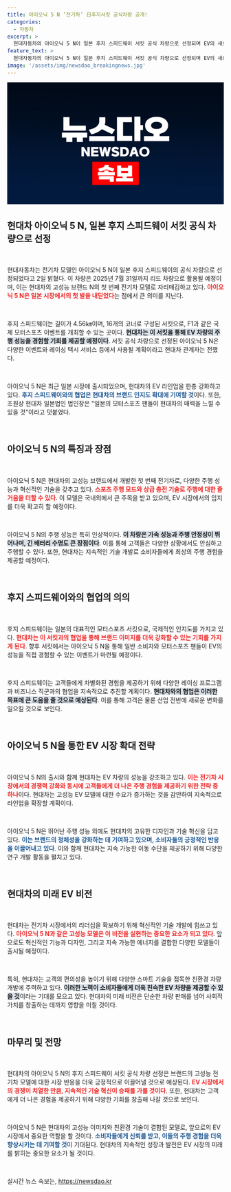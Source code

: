 ```yaml
---
title: 아이오닉 5 N ‘전기차’ 日후지서킷 공식차량 공개!
categories:
  - 자동차
excerpt: >
  현대자동차의 아이오닉 5 N이 일본 후지 스피드웨이 서킷 공식 차량으로 선정되며 EV의 새로운 이정표를 세웁니다! 고성능 전기차의 주행 성능을 직접 체험할 기회가 열리니, 기대를 모으고 있습니다!
feature_text: >
  현대자동차의 아이오닉 5 N이 일본 후지 스피드웨이 서킷 공식 차량으로 선정되며 EV의 새로운 이정표를 세웁니다! 고성능 전기차의 주행 성능을 직접 체험할 기회가 열리니, 기대를 모으고 있습니다!
image: '/assets/img/newsdao_breakingnews.jpg'
---
```


<p><img src="/assets/img/newsdao_breakingnews.jpg" alt="pcversion 속보" /></p>

<h2 data-ke-size="size26">현대차 아이오닉 5 N, 일본 후지 스피드웨이 서킷 공식 차량으로 선정</h2>

<p data-ke-size="size16">&nbsp;</p>

<p>현대자동차는 전기차 모델인 아이오닉 5 N이 일본 후지 스피드웨이의 공식 차량으로 선정되었다고 2일 밝혔다. 이 차량은 2025년 7월 31일까지 리드 차량으로 활용될 예정이며, 이는 현대차의 고성능 브랜드 N의 첫 번째 전기차 모델로 자리매김하고 있다. <b><span style="color: #ee2323;">아이오닉 5 N은 일본 시장에서의 첫 발을 내딛었다</span></b>는 점에서 큰 의미를 지닌다.</p>

<p data-ke-size="size16">&nbsp;</p>

<p>후지 스피드웨이는 길이가 4.56㎞이며, 16개의 코너로 구성된 서킷으로, F1과 같은 국제 모터스포츠 이벤트를 개최할 수 있는 곳이다. <b><span style="background-color: #21538527;">현대차는 이 서킷을 통해 EV 차량의 주행 성능을 경험할 기회를 제공할 예정이다</span></b>. 서킷 공식 차량으로 선정된 아이오닉 5 N은 다양한 이벤트와 레이싱 택시 서비스 등에서 사용될 계획이라고 현대차 관계자는 전했다.</p>

<p data-ke-size="size16">&nbsp;</p>

<p>아이오닉 5 N은 최근 일본 시장에 출시되었으며, 현대차의 EV 라인업을 한층 강화하고 있다. <b><span style="color: #1a5490;">후지 스피드웨이와의 협업은 현대차의 브랜드 인지도 확대에 기여할 것</span></b>이다. 또한, 조원상 현대차 일본법인 법인장은 "일본의 모터스포츠 팬들이 현대차의 매력을 느낄 수 있을 것"이라고 덧붙였다.</p>

<p data-ke-size="size16">&nbsp;</p>

<h2 data-ke-size="size26">아이오닉 5 N의 특징과 장점</h2>

<p data-ke-size="size16">&nbsp;</p>

<p>아이오닉 5 N은 현대차의 고성능 브랜드에서 개발한 첫 번째 전기차로, 다양한 주행 성능과 혁신적인 기술을 갖추고 있다. <b><span style="color: #ee2323;">스포츠 주행 모드와 상급 충전 기술로 주행에 대한 즐거움을 더할 수 있다</span></b>. 이 모델은 국내외에서 큰 주목을 받고 있으며, EV 시장에서의 입지를 더욱 확고히 할 예정이다.</p>

<p data-ke-size="size16">&nbsp;</p>

<p>아이오닉 5 N의 주행 성능은 특히 인상적이다. <b><span style="background-color: #21538527;">이 차량은 가속 성능과 주행 안정성이 뛰어나며, 긴 배터리 수명도 큰 장점이다</span></b>. 이를 통해 고객들은 다양한 상황에서도 안심하고 주행할 수 있다. 또한, 현대차는 지속적인 기술 개발로 소비자들에게 최상의 주행 경험을 제공할 예정이다.</p>

<p data-ke-size="size16">&nbsp;</p>

<h2 data-ke-size="size26">후지 스피드웨이와의 협업의 의의</h2>

<p data-ke-size="size16">&nbsp;</p>

<p>후지 스피드웨이는 일본의 대표적인 모터스포츠 서킷으로, 국제적인 인지도를 가지고 있다. <b><span style="color: #ee2323;">현대차는 이 서킷과의 협업을 통해 브랜드 이미지를 더욱 강화할 수 있는 기회를 가지게 된다</span></b>. 향후 서킷에서는 아이오닉 5 N을 통해 일반 소비자와 모터스포츠 팬들이 EV의 성능을 직접 경험할 수 있는 이벤트가 마련될 예정이다.</p>

<p data-ke-size="size16">&nbsp;</p>

<p>후지 스피드웨이는 고객들에게 차별화된 경험을 제공하기 위해 다양한 레이싱 프로그램과 비즈니스 직군과의 협업을 지속적으로 추진할 계획이다. <b><span style="background-color: #21538527;">현대차와의 협업은 이러한 목표에 큰 도움을 줄 것으로 예상된다</span></b>. 이를 통해 고객은 물론 산업 전반에 새로운 변화를 일으킬 것으로 보인다.</p>

<p data-ke-size="size16">&nbsp;</p>

<h2 data-ke-size="size26">아이오닉 5 N을 통한 EV 시장 확대 전략</h2>

<p data-ke-size="size16">&nbsp;</p>

<p>아이오닉 5 N의 출시와 함께 현대차는 EV 차량의 성능을 강조하고 있다. <b><span style="color: #ee2323;">이는 전기차 시장에서의 경쟁력 강화와 동시에 고객들에게 더 나은 주행 경험을 제공하기 위한 전략 중 하나</span></b>이다. 현대차는 고성능 EV 모델에 대한 수요가 증가하는 것을 감안하여 지속적으로 라인업을 확장할 계획이다.</p>

<p data-ke-size="size16">&nbsp;</p>

<p>아이오닉 5 N은 뛰어난 주행 성능 외에도 현대차의 고유한 디자인과 기술 혁신을 담고 있다. <b><span style="color: #1a5490;">이는 브랜드의 정체성을 강화하는 데 기여하고 있으며, 소비자들의 긍정적인 반응을 이끌어내고 있다</span></b>. 이와 함께 현대차는 지속 가능한 이동 수단을 제공하기 위해 다양한 연구 개발 활동을 펼치고 있다.</p>

<p data-ke-size="size16">&nbsp;</p>

<h2 data-ke-size="size26">현대차의 미래 EV 비전</h2>

<p data-ke-size="size16">&nbsp;</p>

<p>현대차는 전기차 시장에서의 리더십을 확보하기 위해 혁신적인 기술 개발에 힘쓰고 있다. <b><span style="color: #ee2323;">아이오닉 5 N과 같은 고성능 모델은 이 비전을 실현하는 중요한 요소가 되고 있다</span></b>. 앞으로도 혁신적인 기능과 디자인, 그리고 지속 가능한 에너지를 결합한 다양한 모델들이 출시될 예정이다.</p>

<p data-ke-size="size16">&nbsp;</p>

<p>특히, 현대차는 고객의 편의성을 높이기 위해 다양한 스마트 기술을 접목한 친환경 차량 개발에 주력하고 있다. <b><span style="background-color: #21538527;">이러한 노력이 소비자들에게 더욱 친숙한 EV 차량을 제공할 수 있을 것</span></b>이라는 기대를 모으고 있다. 현대차의 미래 비전은 단순한 차량 판매를 넘어 사회적 가치를 창출하는 데까지 영향을 미칠 것이다.</p>

<p data-ke-size="size16">&nbsp;</p>

<h2 data-ke-size="size26">마무리 및 전망</h2>

<p data-ke-size="size16">&nbsp;</p>

<p>현대차의 아이오닉 5 N의 후지 스피드웨이 서킷 공식 차량 선정은 브랜드의 고성능 전기차 모델에 대한 시장 반응을 더욱 긍정적으로 이끌어낼 것으로 예상된다. <b><span style="color: #ee2323;">EV 시장에서의 경쟁이 치열한 만큼, 지속적인 기술 혁신이 승패를 가를 것이다</span></b>. 또한, 현대차는 고객에게 더 나은 경험을 제공하기 위해 다양한 기회를 창출해 나갈 것으로 보인다.</p>

<p data-ke-size="size16">&nbsp;</p>

<p>아이오닉 5 N은 현대차의 고성능 이미지와 친환경 기술이 결합된 모델로, 앞으로의 EV 시장에서 중요한 역할을 할 것이다. <b><span style="color: #1a5490;">소비자들에게 신뢰를 받고, 이들의 주행 경험을 더욱 향상시키는 데 기여할 것</span></b>이 기대된다. 현대차의 지속적인 성장과 발전은 EV 시장의 미래를 밝히는 중요한 요소가 될 것이다.</p>

<p data-ke-size="size16">&nbsp;</p>
실시간 뉴스 속보는, <a href="https://newsdao.kr" rel="dofollow">https://newsdao.kr</a>


